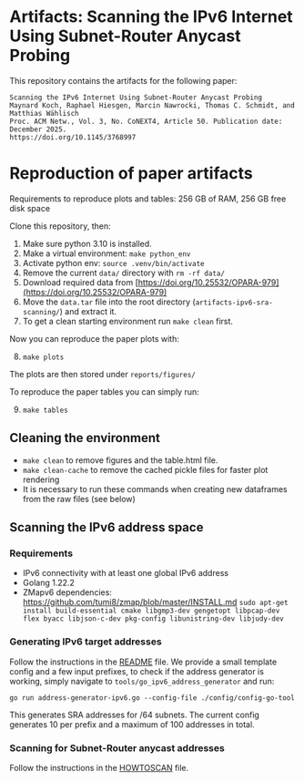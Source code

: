 

Artifacts: Scanning the IPv6 Internet Using Subnet-Router Anycast Probing
===

This repository contains the artifacts for the following paper:
```
Scanning the IPv6 Internet Using Subnet-Router Anycast Probing
Maynard Koch, Raphael Hiesgen, Marcin Nawrocki, Thomas C. Schmidt, and Matthias Wählisch
Proc. ACM Netw., Vol. 3, No. CoNEXT4, Article 50. Publication date: December 2025.
https://doi.org/10.1145/3768997
```

# Reproduction of paper artifacts

Requirements to reproduce plots and tables: 256 GB of RAM, 256 GB free disk space

Clone this repository, then: 
1. Make sure python 3.10 is installed.
2. Make a virtual environment: `make python_env`
3. Activate python env: `source .venv/bin/activate`
4. Remove the current `data/` directory with `rm -rf data/`
5. Download required data from [https://doi.org/10.25532/OPARA-979](https://doi.org/10.25532/OPARA-979)
6. Move the `data.tar` file into the root directory (`artifacts-ipv6-sra-scanning/`) and extract it.
7. To get a clean starting environment run `make clean` first.

Now you can reproduce the paper plots with: 

8. `make plots`

The plots are then stored under `reports/figures/`

To reproduce the paper tables you can simply run:

9. `make tables`

## Cleaning the environment
- `make clean` to remove figures and the table.html file.
- `make clean-cache` to remove the cached pickle files for faster plot rendering
- It is necessary to run these commands when creating new dataframes from the raw files (see below)

## Scanning the IPv6 address space
### Requirements
- IPv6 connectivity with at least one global IPv6 address
- Golang 1.22.2
- ZMapv6 dependencies: https://github.com/tumi8/zmap/blob/master/INSTALL.md
`sudo apt-get install build-essential cmake libgmp3-dev gengetopt libpcap-dev flex byacc libjson-c-dev pkg-config libunistring-dev libjudy-dev`

### Generating IPv6 target addresses
Follow the instructions in the [README](./tools/go_ipv6_address_generator/README.md) file.
We provide a small template config and a few input prefixes, to check if the address generator is working, simply navigate to `tools/go_ipv6_address_generator` and run:

`go run address-generator-ipv6.go --config-file ./config/config-go-tool`

This generates SRA addresses for /64 subnets. The current config generates 10 per prefix and a maximum of 100 addresses in total.

### Scanning for Subnet-Router anycast addresses
Follow the instructions in the [HOWTOSCAN](./tools/HOWTOSCAN.md) file.

